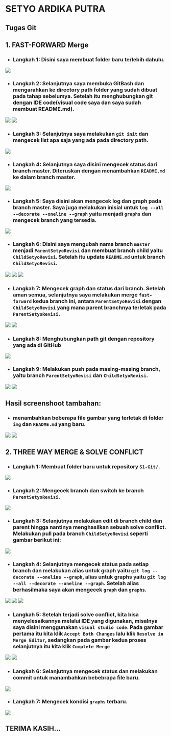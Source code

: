 # SETYO ARDIKA PUTRA
## Tugas Git

## 1. FAST-FORWARD Merge

* ### Langkah 1: Disini saya membuat folder baru terlebih dahulu.
![]( img/img_1.png )


* ### Langkah 2: Selanjutnya saya membuka GitBash dan mengarahkan ke directory path folder yang sudah dibuat pada tahap sebelumya. Setelah itu menghubungkan git dengan IDE code(visual code saya dan saya sudah membuat README.md).
![]( img/img2.png )
![]( img/img12.png )


* ### Langkah 3: Selanjutnya saya melakukan `git init` dan mengecek list apa saja yang ada pada directory path.
![]( img/img3.png )


* ### Langkah 4: Selanjutnya saya disini mengecek status dari branch master. Diteruskan dengan menambahkan `README.md` ke dalam branch master.
![]( img/img4.png )

* ### Langkah 5: Saya disini akan mengecek log dan graph pada branch master. Saya juga melakukan inisial untuk `log --all --decorate --oneline --graph` yaitu menjadi `graphs` dan mengecek branch yang tersedia.
![]( img/img5.png )


* ### Langkah 6: Disini saya mengubah nama branch `master` menjadi `ParentSetyoRevisi` dan membuat branch child yaitu `ChildSetyoRevisi`. Setelah itu update `README.md` untuk branch `ChildSetyoRevisi`.
![]( img/img6.png )
![]( img/img7.png )
![]( img/img13.png )

* ### Langkah 7: Mengecek graph dan status dari branch. Setelah aman semua, selanjutnya saya melakukan merge `fast-forward` kedua branch ini, antara `ParentSetyoRevisi` dengan `ChildSetyoRevisi` yang mana parent branchnya terletak pada `ParentSetyoRevisi`.
![]( img/img8.png )
![]( img/img14.png )


* ### Langkah 8: Menghubungkan path git dengan repository yang ada di GitHub
![]( img/img9.png )


* ### Langkah 9: Melakukan push pada masing-masing branch, yaitu branch `ParentSetyoRevisi` dan `ChildSetyoRevisi`.
![]( img/img10.png )
![]( img/img11.png )


 ## Hasil screenshoot tambahan:
* ### menambahkan beberapa file gambar yang terletak di folder `img` dan `README.md` yang baru.
![]( img/img15.png )
![]( img/img16.png )


## 2. THREE WAY MERGE & SOLVE CONFLICT
* ### Langkah 1: Membuat folder baru untuk repository `S1-Git/`.
![]( img/img17.png )

* ### Langkah 2: Mengecek branch dan switch ke branch `ParentSetyoRevisi`. 
![]( img/img18.png )


* ### Langkah 3: Selanjutnya melakukan edit di branch child dan parent hingga nantinya menghasilkan sebuah solve conflict. Melakukan pull pada branch `ChildSetyoRevisi` seperti gambar berikut ini:
![]( img/img19.png )

* ### Langkah 4: Selanjutnya mengecek status pada setiap branch dan melakukan alias untuk graph yaitu `git log -- decorate --oneline --graph`, alias untuk graphs yaitu `git log --all --decorate --oneline --graph`. Setelah alias berhasilmaka saya akan mengecek `graph` dan `graphs`. 
![]( img/img21.png )
![]( img/img22.png )
![]( img/img23.png )

* ### Langkah 5: Setelah terjadi solve conflict, kita bisa menyelesaikannya melalui IDE yang digunakan, misalnya saya disini menggunakan `visual studio code`. Pada gambar pertama itu kita klik `Accept Both Changes` lalu klik `Resolve in Merge Editor`, sedangkan pada gambar kedua proses selanjutnya itu kita klik `Complete Merge`
![]( img/img24.png )
![]( img/img25.png )


* ### Langkah 6: Selanjutnya mengecek status dan melakukan commit untuk manambahkan bebebrapa file baru.
![]( img/img26.png )


* ### Langkah 7: Mengecek kondisi `graphs` terbaru.
![]( img/img27.png )


## TERIMA KASIH...